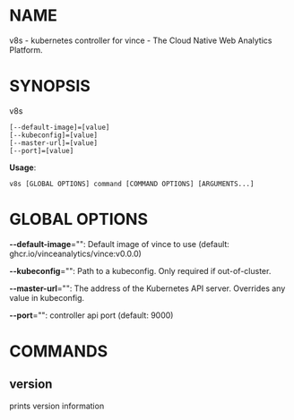 # NAME

v8s - kubernetes controller for vince - The Cloud Native Web Analytics Platform.

# SYNOPSIS

v8s

```
[--default-image]=[value]
[--kubeconfig]=[value]
[--master-url]=[value]
[--port]=[value]
```

**Usage**:

```
v8s [GLOBAL OPTIONS] command [COMMAND OPTIONS] [ARGUMENTS...]
```

# GLOBAL OPTIONS

**--default-image**="": Default image of vince to use (default: ghcr.io/vinceanalytics/vince:v0.0.0)

**--kubeconfig**="": Path to a kubeconfig. Only required if out-of-cluster.

**--master-url**="": The address of the Kubernetes API server. Overrides any value in kubeconfig.

**--port**="": controller api port (default: 9000)


# COMMANDS

## version

prints version information
